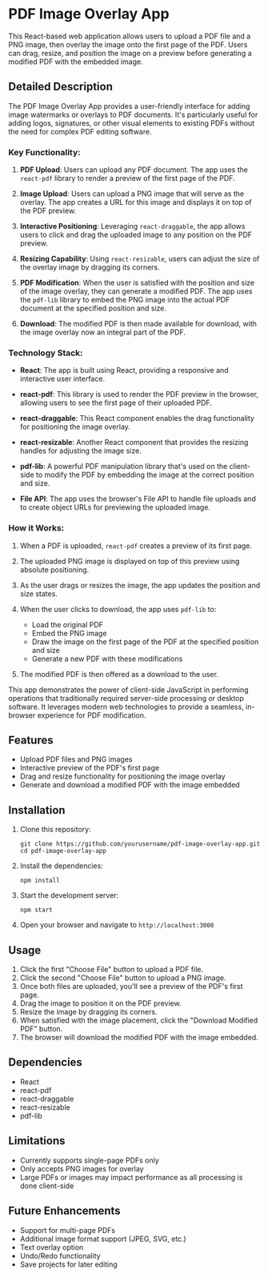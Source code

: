 # PDF Image Overlay App

This React-based web application allows users to upload a PDF file and a PNG image, then overlay the image onto the first page of the PDF. Users can drag, resize, and position the image on a preview before generating a modified PDF with the embedded image.

## Detailed Description

The PDF Image Overlay App provides a user-friendly interface for adding image watermarks or overlays to PDF documents. It's particularly useful for adding logos, signatures, or other visual elements to existing PDFs without the need for complex PDF editing software.

### Key Functionality:

1. **PDF Upload**: Users can upload any PDF document. The app uses the `react-pdf` library to render a preview of the first page of the PDF.

2. **Image Upload**: Users can upload a PNG image that will serve as the overlay. The app creates a URL for this image and displays it on top of the PDF preview.

3. **Interactive Positioning**: Leveraging `react-draggable`, the app allows users to click and drag the uploaded image to any position on the PDF preview.

4. **Resizing Capability**: Using `react-resizable`, users can adjust the size of the overlay image by dragging its corners.

5. **PDF Modification**: When the user is satisfied with the position and size of the image overlay, they can generate a modified PDF. The app uses the `pdf-lib` library to embed the PNG image into the actual PDF document at the specified position and size.

6. **Download**: The modified PDF is then made available for download, with the image overlay now an integral part of the PDF.

### Technology Stack:

- **React**: The app is built using React, providing a responsive and interactive user interface.

- **react-pdf**: This library is used to render the PDF preview in the browser, allowing users to see the first page of their uploaded PDF.

- **react-draggable**: This React component enables the drag functionality for positioning the image overlay.

- **react-resizable**: Another React component that provides the resizing handles for adjusting the image size.

- **pdf-lib**: A powerful PDF manipulation library that's used on the client-side to modify the PDF by embedding the image at the correct position and size.

- **File API**: The app uses the browser's File API to handle file uploads and to create object URLs for previewing the uploaded image.

### How it Works:

1. When a PDF is uploaded, `react-pdf` creates a preview of its first page.

2. The uploaded PNG image is displayed on top of this preview using absolute positioning.

3. As the user drags or resizes the image, the app updates the position and size states.

4. When the user clicks to download, the app uses `pdf-lib` to:
   - Load the original PDF
   - Embed the PNG image
   - Draw the image on the first page of the PDF at the specified position and size
   - Generate a new PDF with these modifications

5. The modified PDF is then offered as a download to the user.

This app demonstrates the power of client-side JavaScript in performing operations that traditionally required server-side processing or desktop software. It leverages modern web technologies to provide a seamless, in-browser experience for PDF modification.

## Features

- Upload PDF files and PNG images
- Interactive preview of the PDF's first page
- Drag and resize functionality for positioning the image overlay
- Generate and download a modified PDF with the image embedded

## Installation

1. Clone this repository:
   ```
   git clone https://github.com/yourusername/pdf-image-overlay-app.git
   cd pdf-image-overlay-app
   ```

2. Install the dependencies:
   ```
   npm install
   ```

3. Start the development server:
   ```
   npm start
   ```

4. Open your browser and navigate to `http://localhost:3000`

## Usage

1. Click the first "Choose File" button to upload a PDF file.
2. Click the second "Choose File" button to upload a PNG image.
3. Once both files are uploaded, you'll see a preview of the PDF's first page.
4. Drag the image to position it on the PDF preview.
5. Resize the image by dragging its corners.
6. When satisfied with the image placement, click the "Download Modified PDF" button.
7. The browser will download the modified PDF with the image embedded.

## Dependencies

- React
- react-pdf
- react-draggable
- react-resizable
- pdf-lib

## Limitations

- Currently supports single-page PDFs only
- Only accepts PNG images for overlay
- Large PDFs or images may impact performance as all processing is done client-side

## Future Enhancements

- Support for multi-page PDFs
- Additional image format support (JPEG, SVG, etc.)
- Text overlay option
- Undo/Redo functionality
- Save projects for later editing
